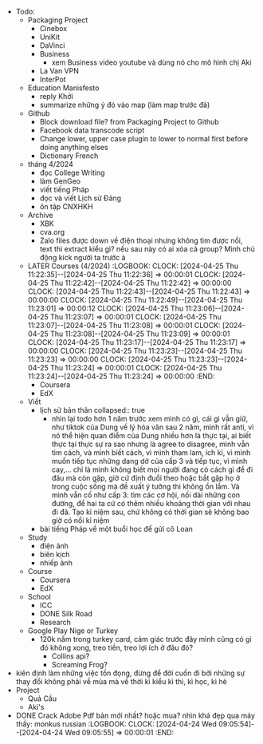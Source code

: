 - Todo:
	- Packaging Project
		- Cinebox
		- UniKit
		- DaVinci
		- Business
			- xem Business video youtube và dùng nó cho mô hình chị Aki
		- La Van VPN
		- InterPot
	- Education Manisfesto
		- reply Khởi
		- summarize những ý đó vào map (làm map trước đã)
	- Github
		- Block download file? from Packaging Project to Github
		- Facebook data transcode script
		- Change lower, upper case plugin to lower to normal first before doing anything elses
		- Dictionary French
	- tháng 4/2024
		- đọc College Writing
		- làm GenGeo
		- viết tiếng Pháp
		- đọc và viết Lịch sử Đảng
		- ôn tập CNXHKH
	- Archive
		- XBK
		- cva.org
		- Zalo files được down về điện thoại nhưng không tìm được nổi, text thì extract kiểu gì? nếu sau này có ai xóa cả group? Mình chủ động kick người ta trước à
	- LATER Courses (4/2024)
	  :LOGBOOK:
	  CLOCK: [2024-04-25 Thu 11:22:35]--[2024-04-25 Thu 11:22:36] =>  00:00:01
	  CLOCK: [2024-04-25 Thu 11:22:42]--[2024-04-25 Thu 11:22:42] =>  00:00:00
	  CLOCK: [2024-04-25 Thu 11:22:43]--[2024-04-25 Thu 11:22:43] =>  00:00:00
	  CLOCK: [2024-04-25 Thu 11:22:49]--[2024-04-25 Thu 11:23:01] =>  00:00:12
	  CLOCK: [2024-04-25 Thu 11:23:06]--[2024-04-25 Thu 11:23:07] =>  00:00:01
	  CLOCK: [2024-04-25 Thu 11:23:07]--[2024-04-25 Thu 11:23:08] =>  00:00:01
	  CLOCK: [2024-04-25 Thu 11:23:08]--[2024-04-25 Thu 11:23:09] =>  00:00:01
	  CLOCK: [2024-04-25 Thu 11:23:17]--[2024-04-25 Thu 11:23:17] =>  00:00:00
	  CLOCK: [2024-04-25 Thu 11:23:23]--[2024-04-25 Thu 11:23:23] =>  00:00:00
	  CLOCK: [2024-04-25 Thu 11:23:23]--[2024-04-25 Thu 11:23:24] =>  00:00:01
	  CLOCK: [2024-04-25 Thu 11:23:24]--[2024-04-25 Thu 11:23:24] =>  00:00:00
	  :END:
		- Coursera
		- EdX
	- Viết
		- lịch sử bản thân
		  collapsed:: true
			- nhìn lại todo hơn 1 năm trước xem mình có gì, cái gì vẫn giữ, như tiktok của Dung về lý hóa văn sau 2 năm, mình rất anti, vì nó thể hiện quan điểm của Dung nhiều hơn là thực tại, ai biết thực tại thực sự ra sao nhưng là agree to disagree, mình vẫn tìm cách, và mình biết cách, vì mình tham lam, ích kỉ, vì mình muốn tiếp tục những dang dở của cấp 3 và tiếp tục, vì mình cay,... chỉ là mình không biết mọi người đang có cách gì để đi đâu mà còn gặp, giờ cứ định đuổi theo hoặc bắt gặp họ ở trong cuộc sống mà đề xuất ý tưởng thì không ổn lắm. Và mình vẫn cố như cấp 3: tìm các cơ hội, nối dài những con đường, để hai ta cứ có thêm nhiều khoảng thời gian với nhau đi đã. Tạo kỉ niệm sau, chứ không có thời gian sẽ không bao giờ có nổi kỉ niệm
		- bài tiếng Pháp về một buổi học để gửi cô Loan
	- Study
		- điện ảnh
		- biên kịch
		- nhiếp ảnh
	- Course
		- Coursera
		- EdX
	- School
		- ICC
		- DONE Silk Road
		- Research
	- Google Play Nige or Turkey
		- 120k nằm trong turkey card, cảm giác trước đây mình cũng có gì đó không xong, treo tiền, treo lợi ích ở đâu đó?
			- Collins api?
			- Screaming Frog?
- kiên định làm những việc tồn đọng, đừng để đời cuốn đi bởi những sự thay đổi không phải về mùa mà về thời kì kiểu kì thi, kì học, kì hè
- Project
	- Quả Cầu
	- Aki's
- DONE Crack Adobe Pdf bản mới nhất? hoặc mua? nhìn khá đẹp qua máy thầy: monkus russian
  :LOGBOOK:
  CLOCK: [2024-04-24 Wed 09:05:54]--[2024-04-24 Wed 09:05:55] =>  00:00:01
  :END: